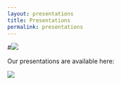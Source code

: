 ```yaml
---
layout: presentations
title: Presentations
permalink: presentations
---
```


#<img src="{{site.baseurl}}/assets/img/favicon.png">

Our presentations are available here:

<img src="{{site.baseurl}}/assets/pdf/Dummy.pdf">
